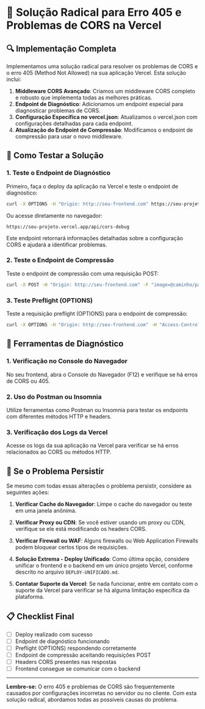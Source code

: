 # 🚀 Solução Radical para Erro 405 e Problemas de CORS na Vercel

## 🔍 Implementação Completa

Implementamos uma solução radical para resolver os problemas de CORS e o erro 405 (Method Not Allowed) na sua aplicação Vercel. Esta solução inclui:

1. **Middleware CORS Avançado**: Criamos um middleware CORS completo e robusto que implementa todas as melhores práticas.
2. **Endpoint de Diagnóstico**: Adicionamos um endpoint especial para diagnosticar problemas de CORS.
3. **Configuração Específica no vercel.json**: Atualizamos o vercel.json com configurações detalhadas para cada endpoint.
4. **Atualização do Endpoint de Compressão**: Modificamos o endpoint de compressão para usar o novo middleware.

## 🧪 Como Testar a Solução

### 1. Teste o Endpoint de Diagnóstico

Primeiro, faça o deploy da aplicação na Vercel e teste o endpoint de diagnóstico:

```bash
curl -X OPTIONS -H "Origin: http://seu-frontend.com" https://seu-projeto.vercel.app/api/cors-debug
```

Ou acesse diretamente no navegador:

```
https://seu-projeto.vercel.app/api/cors-debug
```

Este endpoint retornará informações detalhadas sobre a configuração CORS e ajudará a identificar problemas.

### 2. Teste o Endpoint de Compressão

Teste o endpoint de compressão com uma requisição POST:

```bash
curl -X POST -H "Origin: http://seu-frontend.com" -F "image=@caminho/para/imagem.jpg" -F "quality=80" -F "format=jpeg" https://seu-projeto.vercel.app/api/compress-image
```

### 3. Teste Preflight (OPTIONS)

Teste a requisição preflight (OPTIONS) para o endpoint de compressão:

```bash
curl -X OPTIONS -H "Origin: http://seu-frontend.com" -H "Access-Control-Request-Method: POST" https://seu-projeto.vercel.app/api/compress-image
```

## 🔧 Ferramentas de Diagnóstico

### 1. Verificação no Console do Navegador

No seu frontend, abra o Console do Navegador (F12) e verifique se há erros de CORS ou 405.

### 2. Uso do Postman ou Insomnia

Utilize ferramentas como Postman ou Insomnia para testar os endpoints com diferentes métodos HTTP e headers.

### 3. Verificação dos Logs da Vercel

Acesse os logs da sua aplicação na Vercel para verificar se há erros relacionados ao CORS ou métodos HTTP.

## 🚨 Se o Problema Persistir

Se mesmo com todas essas alterações o problema persistir, considere as seguintes ações:

1. **Verificar Cache do Navegador**: Limpe o cache do navegador ou teste em uma janela anônima.

2. **Verificar Proxy ou CDN**: Se você estiver usando um proxy ou CDN, verifique se ele está modificando os headers CORS.

3. **Verificar Firewall ou WAF**: Alguns firewalls ou Web Application Firewalls podem bloquear certos tipos de requisições.

4. **Solução Extrema - Deploy Unificado**: Como última opção, considere unificar o frontend e o backend em um único projeto Vercel, conforme descrito no arquivo `DEPLOY-UNIFICADO.md`.

5. **Contatar Suporte da Vercel**: Se nada funcionar, entre em contato com o suporte da Vercel para verificar se há alguma limitação específica da plataforma.

## 📋 Checklist Final

- [ ] Deploy realizado com sucesso
- [ ] Endpoint de diagnóstico funcionando
- [ ] Preflight (OPTIONS) respondendo corretamente
- [ ] Endpoint de compressão aceitando requisições POST
- [ ] Headers CORS presentes nas respostas
- [ ] Frontend consegue se comunicar com o backend

---

**Lembre-se:** O erro 405 e problemas de CORS são frequentemente causados por configurações incorretas no servidor ou no cliente. Com esta solução radical, abordamos todas as possíveis causas do problema.